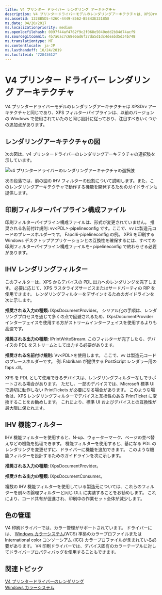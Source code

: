 ```yaml
---
title: V4 プリンター ドライバー レンダリング アーキテクチャ
description: V4 プリンタードライバーモデルのレンダリングアーキテクチャは、XPSDrv アーキテクチャと同じです。
ms.assetid: 132BB5D5-426C-4449-8562-B5E43E331858
ms.date: 04/20/2017
ms.localizationpriority: medium
ms.openlocfilehash: 0097f44af4762f9c2f068e5040edd2b84d74acf9
ms.sourcegitcommit: 4b7a6ac7c68e6ad6f27da5d1dc4deabd5d34b748
ms.translationtype: MT
ms.contentlocale: ja-JP
ms.lasthandoff: 10/24/2019
ms.locfileid: "72843612"
---
```

# <a name="v4-printer-driver-rendering-architecture"></a>V4 プリンター ドライバー レンダリング アーキテクチャ


V4 プリンタードライバーモデルのレンダリングアーキテクチャは XPSDrv アーキテクチャと同じであり、XPS フィルターパイプラインは、以前のバージョンの Windows で使用されていたのと同じ設計に従っており、注目すべきいくつかの追加点があります。

## <a name="rendering-architecture-diagram"></a>レンダリングアーキテクチャの図


次の図は、v4 プリンタードライバーのレンダリングアーキテクチャの選択肢を示しています。

![v4 プリンタードライバーのレンダリングアーキテクチャの選択肢](images/v4xpsdrvarch.png)

次の段落では、前の図の IHV フィルターの役割について説明します。また、このレンダリングアーキテクチャで動作する機能を開発するためのガイドラインも提供します。

## <a name="print-filter-pipeline-configuration-file"></a>印刷フィルターパイプライン構成ファイル


印刷フィルターパイプライン構成ファイルは、形式が変更されていません。 推奨される名前付け規則: vv&lt;PDL&gt;-pipelineconfig です。ここで、vv は製造元コードのプレースホルダーです。 Fapcl6-pipelineconfig の例。 XPS を印刷する Windows デスクトップアプリケーションとの互換性を確保するには、すべての印刷フィルターパイプライン構成ファイルを– pipelineconfig で終わらせる必要があります。

## <a name="ihv-rendering-filter"></a>IHV レンダリングフィルター


このフィルターは、XPS からデバイスの PDL 出力へのレンダリングを完了します。 必要に応じて、XPS ラスタライズサービスまたはサードパーティの RIP を使用できます。 レンダリングフィルターをデザインするためのガイドラインを次に示します。

**推奨される入力の種類:** IXpsDocumentProvider。
シリアル化の手順は、レンダリングプロセスを通じて多くの点で回避されるため、IXpsDocumentProvider インターフェイスを使用する方がストリームインターフェイスを使用するよりも高速です。

**推奨される出力の種類:** IPrintWriteStream.
このフィルターが完了したら、デバイスの PDL をストリームとして出力する必要があります。

**推奨される名前付け規則:** Vv&lt;PDL&gt;を使用します。
ここで、vv は製造元コードのプレースホルダーです。 例: Fabrikam が提供する PostScript レンダラー用の faps .dll。

XPS を PDL として使用できるデバイスは、レンダリングフィルターなしでサポートされる場合があります。 ただし、一部のデバイスでは、Microsoft 標準 UI で適切に動作しない PrintTickets が必要になる場合があります。 このような場合は、XPS レンダリングフィルターでデバイスと互換性のある PrintTicket に変換することをお勧めします。 これにより、標準 UI およびデバイスとの互換性が最大限に保たれます。

## <a name="ihv-feature-filter"></a>IHV 機能フィルター


IHV 機能フィルターを使用すると、N-up、ウォーターマーク、ページの並べ替えなどの機能を処理できます。 機能フィルターを使用すると、基になる PDL のレンダリングを変更せずに、ドライバーに機能を追加できます。 このような機能フィルターを設計するためのガイドラインを次に示します。

**推奨される入力の種類:** IXpsDocumentProvider。

**推奨される出力の種類:** IXpsDocumentConsumer。

複数の IHV 機能フィルターを使用している製造元については、これらのフィルターを別々の論理フィルターと同じ DLL に実装することをお勧めします。 これにより、コード共有が促進され、印刷中の作業セット全体が減少します。

## <a name="color-management"></a>色の管理


V4 印刷ドライバーでは、カラー管理がサポートされています。 ドライバーには、 [Windows カラーシステム](https://docs.microsoft.com/windows-hardware/drivers/ddi/_print/index)(WCS) 準拠のカラープロファイルまたは International color コンソーシアム (ICC) カラープロファイルが含まれている必要があります。 V4 印刷ドライバーでは、デバイス固有のカラーテーブルに対してドライバープロパティバッグを使用することもできます。

## <a name="related-topics"></a>関連トピック
[V4 プリンタードライバーのレンダリング](v4-driver-rendering.md)  
[Windows カラーシステム](https://docs.microsoft.com/windows-hardware/drivers/ddi/_print/index)  



